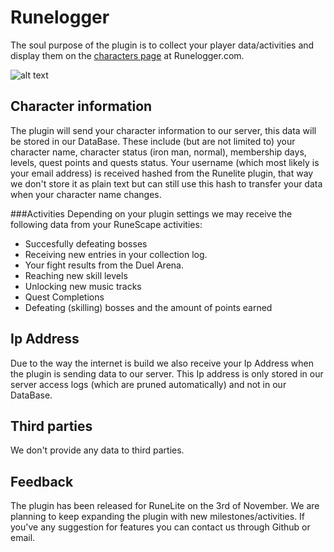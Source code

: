# Runelogger
The soul purpose of the plugin is to collect your player data/activities and display them on the [characters page](https://runelogger.com/character) at Runelogger.com.

![alt text](https://runelogger.com/assets/images/example_tracking.jpg)

## Character information
The plugin will send your character information to our server, this data will be stored in our DataBase. These include (but are not limited to) your character name, character status (iron man, normal), membership days, levels, quest points and quests status. Your username (which most likely is your email address) is received hashed from the Runelite plugin, that way we don't store it as plain text but can still use this hash to transfer your data when your character name changes.

###Activities
Depending on your plugin settings we may receive the following data from your RuneScape activities:
* Succesfully defeating bosses
* Receiving new entries in your collection log.
* Your fight results from the Duel Arena.
* Reaching new skill levels
* Unlocking new music tracks
* Quest Completions
* Defeating (skilling) bosses and the amount of points earned

## Ip Address
Due to the way the internet is build we also receive your Ip Address when the plugin is sending data to our server. This Ip address is only stored in our server access logs (which are pruned automatically) and not in our DataBase.

## Third parties
We don't provide any data to third parties.

## Feedback
The plugin has been released for RuneLite on the 3rd of November. We are planning to keep expanding the plugin with new milestones/activities. If you've any suggestion for features you can contact us through Github or email.